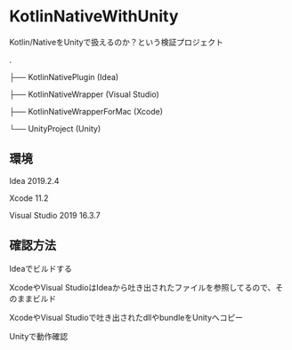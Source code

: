 # KotlinNativeWithUnity

Kotlin/NativeをUnityで扱えるのか？という検証プロジェクト

.

├── KotlinNativePlugin (Idea)

├── KotlinNativeWrapper (Visual Studio)

├── KotlinNativeWrapperForMac (Xcode)

└── UnityProject (Unity)

## 環境

Idea 2019.2.4

Xcode 11.2

Visual Studio 2019 16.3.7

## 確認方法

Ideaでビルドする

XcodeやVisual StudioはIdeaから吐き出されたファイルを参照してるので、そのままビルド

XcodeやVisual Studioで吐き出されたdllやbundleをUnityへコピー

Unityで動作確認